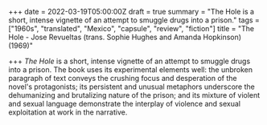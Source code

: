 +++
date = 2022-03-19T05:00:00Z
draft = true
summary = "The Hole is a short, intense vignette of an attempt to smuggle drugs into a prison."
tags = ["1960s", "translated", "Mexico", "capsule", "review", "fiction"]
title = "The Hole - Jose Revueltas (trans. Sophie Hughes and Amanda Hopkinson) (1969)"

+++
_The Hole_ is a short, intense vignette of an attempt to smuggle drugs into a prison. The book uses its experimental elements well: the unbroken paragraph of text conveys the crushing focus and desperation of the novel's protagonists; its persistent and unusual metaphors underscore the dehumanizing and brutalizing nature of the prison; and its mixture of violent and sexual language demonstrate the interplay of violence and sexual exploitation at work in the narrative.